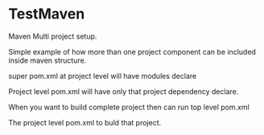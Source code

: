 TestMaven
=========

Maven Multi project setup.

Simple example of how more than one project component can be included inside maven structure.

super pom.xml at project level will have modules declare

Project level pom.xml will have only that project dependency declare.

When you want to build complete project then can run top level pom.xml

The project level pom.xml to buld that project. 
